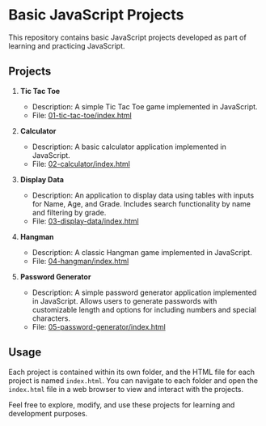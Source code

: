 # Basic JavaScript Projects

This repository contains basic JavaScript projects developed as part of learning and practicing JavaScript.

## Projects

1. **Tic Tac Toe**

   - Description: A simple Tic Tac Toe game implemented in JavaScript.
   - File: [01-tic-tac-toe/index.html](01-tic-tac-toe/index.html)

2. **Calculator**

   - Description: A basic calculator application implemented in JavaScript.
   - File: [02-calculator/index.html](02-calculator/index.html)

3. **Display Data**

   - Description: An application to display data using tables with inputs for Name, Age, and Grade. Includes search functionality by name and filtering by grade.
   - File: [03-display-data/index.html](03-display-data/index.html)

4. **Hangman**

   - Description: A classic Hangman game implemented in JavaScript.
   - File: [04-hangman/index.html](04-hangman/index.html)

5. **Password Generator**

   - Description: A simple password generator application implemented in JavaScript. Allows users to generate passwords with customizable length and options for including numbers and special characters.
   - File: [05-password-generator/index.html](05-password-generator/index.html)

## Usage

Each project is contained within its own folder, and the HTML file for each project is named `index.html`. You can navigate to each folder and open the `index.html` file in a web browser to view and interact with the projects.

Feel free to explore, modify, and use these projects for learning and development purposes.
